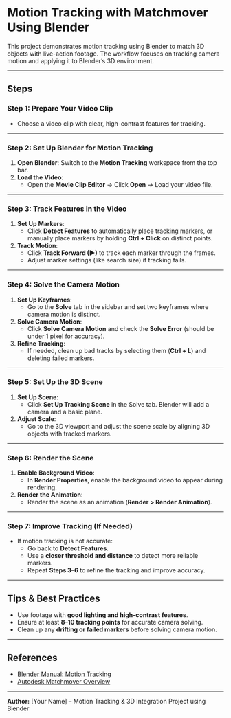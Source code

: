 # Motion Tracking with Matchmover Using Blender

This project demonstrates motion tracking using Blender to match 3D objects with live-action footage. The workflow focuses on tracking camera motion and applying it to Blender’s 3D environment.

---

## Steps

### Step 1: Prepare Your Video Clip
- Choose a video clip with clear, high-contrast features for tracking.

---

### Step 2: Set Up Blender for Motion Tracking
1. **Open Blender**: Switch to the **Motion Tracking** workspace from the top bar.
2. **Load the Video**:
   - Open the **Movie Clip Editor** → Click **Open** → Load your video file.

---

### Step 3: Track Features in the Video
1. **Set Up Markers**:
   - Click **Detect Features** to automatically place tracking markers, or manually place markers by holding **Ctrl + Click** on distinct points.
2. **Track Motion**:
   - Click **Track Forward (▶)** to track each marker through the frames.
   - Adjust marker settings (like search size) if tracking fails.

---

### Step 4: Solve the Camera Motion
1. **Set Up Keyframes**:
   - Go to the **Solve** tab in the sidebar and set two keyframes where camera motion is distinct.
2. **Solve Camera Motion**:
   - Click **Solve Camera Motion** and check the **Solve Error** (should be under 1 pixel for accuracy).
3. **Refine Tracking**:
   - If needed, clean up bad tracks by selecting them (**Ctrl + L**) and deleting failed markers.

---

### Step 5: Set Up the 3D Scene
1. **Set Up Scene**:
   - Click **Set Up Tracking Scene** in the Solve tab. Blender will add a camera and a basic plane.
2. **Adjust Scale**:
   - Go to the 3D viewport and adjust the scene scale by aligning 3D objects with tracked markers.

---

### Step 6: Render the Scene
1. **Enable Background Video**:
   - In **Render Properties**, enable the background video to appear during rendering.
2. **Render the Animation**:
   - Render the scene as an animation (**Render > Render Animation**).

---

### Step 7: Improve Tracking (If Needed)
- If motion tracking is not accurate:
  - Go back to **Detect Features**.
  - Use a **closer threshold and distance** to detect more reliable markers.
  - Repeat **Steps 3–6** to refine the tracking and improve accuracy.

---

## Tips & Best Practices
- Use footage with **good lighting and high-contrast features**.
- Ensure at least **8–10 tracking points** for accurate camera solving.
- Clean up any **drifting or failed markers** before solving camera motion.

---

## References
- [Blender Manual: Motion Tracking](https://docs.blender.org/manual/en/latest/movie_clip/motion_tracking/index.html)
- [Autodesk Matchmover Overview](https://www.autodesk.com/products/matchmover/overview)

---

**Author:** [Your Name] – Motion Tracking & 3D Integration Project using Blender
